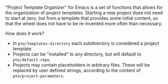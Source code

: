 "Project Template Organizer" for Emacs is a set of functions that allows for the
organization of project templates. Starting a new project does not need to start
at zero, but from a template that provides some initial content, so that the wheel
does not have to be re-invented more often than necessary.

How does it work?

- In `pto/templates-directory` each subdirectory is considered a project template.
- Projects can be "installed" to any directory, but will default to `pto/default-repo`.
- Projects may contain placeholders in arbitrary files. These will be replaced by user
  defined strings, according to the content of `pto/project-parameters`.
